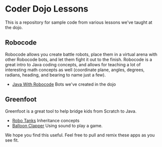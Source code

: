 # Coder Dojo Lessons

This is a repository for sample code from various lessons we've taught at the dojo.

## Robocode
Robocode allows you create battle robots, place them in a virtual arena with other
Robocode bots, and let them fight it out to the finish.  Robocode is a great intro to Java coding concepts,
and allows for teaching a lot of interesting math concepts as well (coordinate plane, angles, degrees, radians,
heading, and bearing to name just a few).

- [Java With Robocode](https://github.com/rvacoderdojo/lessons/tree/master/java-with-robocode) Bots we've created in the dojo

## Greenfoot
Greenfoot is a great tool to help bridge kids from Scratch to Java.

- [Robo Tanks](https://github.com/rvacoderdojo/lessons/tree/master/greenfoot/robo-tanks) Inheritance concepts
- [Balloon Clapper](https://github.com/rvacoderdojo/lessons/tree/master/greenfoot/balloon-clapper) Using sound to play a game.

We hope you find this useful. Feel free to pull and remix these apps as you see fit.
